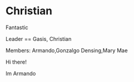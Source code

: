 Christian
======

Fantastic

Leader == Gasis, Christian

Members:
        Armando,Gonzalgo
        Densing,Mary Mae

Hi there!

Im Armando
